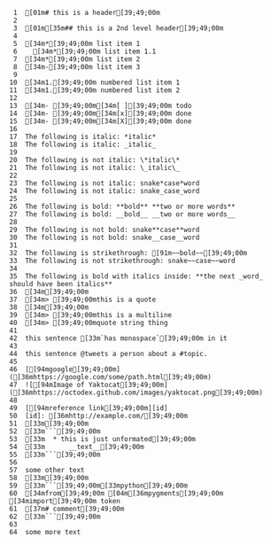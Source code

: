      1	[01m# this is a header[39;49;00m
     2
     3	[01m[35m## this is a 2nd level header[39;49;00m
     4
     5	[34m*[39;49;00m list item 1
     6	  [34m*[39;49;00m list item 1.1
     7	[34m*[39;49;00m list item 2
     8	[34m-[39;49;00m list item 3
     9
    10	[34m1.[39;49;00m numbered list item 1
    11	[34m1.[39;49;00m numbered list item 2
    12
    13	[34m- [39;49;00m[34m[ ][39;49;00m todo
    14	[34m- [39;49;00m[34m[x][39;49;00m done
    15	[34m- [39;49;00m[34m[X][39;49;00m done
    16
    17	The following is italic: *italic*
    18	The following is italic: _italic_
    19
    20	The following is not italic: \*italic\*
    21	The following is not italic: \_italic\_
    22
    23	The following is not italic: snake*case*word
    24	The following is not italic: snake_case_word
    25
    26	The following is bold: **bold** **two or more words**
    27	The following is bold: __bold__ __two or more words__
    28
    29	The following is not bold: snake**case**word
    30	The following is not bold: snake__case__word
    31
    32	The following is strikethrough: [91m~~bold~~[39;49;00m
    33	The following is not strikethrough: snake~~case~~word
    34
    35	The following is bold with italics inside: **the next _word_ should have been italics**
    36	[34m[39;49;00m
    37	[34m> [39;49;00mthis is a quote
    38	[34m[39;49;00m
    39	[34m> [39;49;00mthis is a multiline
    40	[34m> [39;49;00mquote string thing
    41
    42	this sentence [33m`has monospace`[39;49;00m in it
    43
    44	this sentence @tweets a person about a #topic.
    45
    46	[[94mgoogle[39;49;00m]([36mhttps://google.com/some/path.html[39;49;00m)
    47	![[94mImage of Yaktocat[39;49;00m]([36mhttps://octodex.github.com/images/yaktocat.png[39;49;00m)
    48
    49	[[94mreference link[39;49;00m][id]
    50	[id]: [36mhttp://example.com/[39;49;00m
    51	[33m[39;49;00m
    52	[33m```[39;49;00m
    53	[33m  * this is just unformated[39;49;00m
    54	[33m      __text__[39;49;00m
    55	[33m```[39;49;00m
    56
    57	some other text
    58	[33m[39;49;00m
    59	[33m```[39;49;00m[33mpython[39;49;00m
    60	[34mfrom[39;49;00m [04m[36mpygments[39;49;00m [34mimport[39;49;00m token
    61	[37m# comment[39;49;00m
    62	[33m```[39;49;00m
    63
    64	some more text
